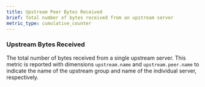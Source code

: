 ```yaml
---
title: Upstream Peer Bytes Received
brief: Total number of bytes received from an upstream server
metric_type: cumulative_counter
---
```

### Upstream Bytes Received
The total number of bytes received from a single upstream server. This metric is reported
with dimensions `upstream.name` and `upstream.peer.name` to indicate the name of the upstream group
and name of the individual server, respectively.
